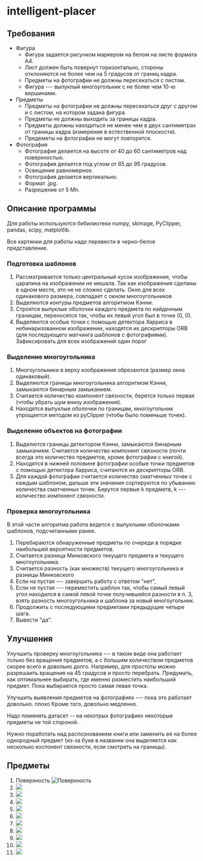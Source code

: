 # intelligent-placer
## Требования
* Фигура
  * Фигура задается рисунком маркером на белом на листе формата А4.
  * Лист должен быть повернут горизонтально, стороны отклоняются не более чем на 5 градусов от границ кадра.
  * Предметы на фотографии не должны пересекаться с листом.
  * Фигура --- выпуклый многоугольник с не более чем 10-ю вершинами.
* Предметы
  * Предметы на фотографии не должны пересекаться друг с другом и с листом, на котором задана фигура.
  * Предметы не должны выходить за границы кадра.
  * Предметы должны находиться не менее чем в двух сантиметрах от границы кадра (измерения в естественной плоскости).
  * Предеметы на фотографии не могут повторятся.
* Фотография
  * Фотография делается на высоте от 40 до 60 сантиметров над поверхностью.
  * Фотография делается под углом от 85 до 95 градусов.
  * Освещение равномерное.
  * Фотография делается вертикально.
  * Формат .jpg.
  * Разрешение от 5 Мп.
 ## Описание программы

Для работы используются бибилиотеки numpy, skimage, PyClipper, pandas, scipy, matplotlib.
 
 Все картинки для работы надо перевести в черно-белое представление.
 ### Подготовка шаблонов
 1. Рассматривается только центральный кусок изображения, чтобы царапина на изображении не мешала. Так как изображения сделаны в одном месте, это не не сложно сделать. Окно для всех одинакового размера, совпадает с окном многоугольников
 1. Выделяются контуры предметов алгоритмом Кэнни. 
 4. Строятся выпуклые оболочки каждого предмета по найденным границам, переносятся так, чтобы их левый угол был в точке (0, 0).
 6. Выделяются особые точки с помощью детектора Харриса в небинаризованном изображении, находятся их дескрипторы ORB (для последующего матчинга шаблонов с фотографиями). Зафиксировать для всех изображений один порог
 
 ### Выделение многоугольника
 1. Многоугольники в верху изображения обрезаются (размер окна одинаковый).
 1. Выделяются границы многоугольника алгоритмом Кэнни, замыкаются бинарным замыканием.
 2. Считается количество компонент связности, берется только первая (чтобы убрать шум внизу изображения).
 3. Находятся выпуклые оболочки по границам, многоугольник упрощается методом из pyClipper (чтобы было поменьше точек).
 
 ### Выделение объектов на фотографии
 1. Выделются границы детектором Кэнни, замыкаются бинарным замыканием. Считается количество компонент связности (почти всегда это количество предметов, кроме фотографии с книгой).
 1. Находятся в нижней половине фотографии особые точки предметов с помощью детектора Харриса, считаются их дескрипторы ORB.
 2. Для каждой фотографии считается количество сматченных точек с каждым шаблоном, дальше эти значения сортируются по убыванию количества сматченных точек. Берутся первые k предметв, k --- количество компонент связности.

### Проверка многоугольника
В этой части алгоритма работа ведется с выпуклыми оболочками шаблонов, подсчитанными ранее.

1. Перебираются обнаруженные предметы по очереди в порядке наибольшей вероятности предметов.
2. Считается разница Минковского текущего предмета и текущего многоугольника.
3. Считается разность (как множеств) текущего многоугольника и разницы Минковского
3. Если на пустая --- завершить работу с ответом "нет", 
4. Если не пустая --- переместить шаблон так, чтобы самый левый угол находился в самой левой точке получившейся разности в п. 3, взять разность многоугольника и шаблона за новый многоугольник. 
4. Продолжить с последующими предметами предыдущие четыре шага.
5. Вывести "да".

## Улучшения

Улучшить проверку многоугольника --- в таком виде она работает только без вращения предметов, а с большим количеством предметов скорее всего и довольно долго.
Например, для простоты можно разрешаить вращения на 45 градусов и просто перебрать.
Придумать, как оптимальнее выбирать, где именно разместить наибольший предмет. Пока выбирается просто самая левая точка.

Улучшить выявления предметов на фотографиях --- пока это работает довольно. плохо Кроме того, довольно медленно.

Надо поменять датасет -- на некотрых фотографиях некоторые предметы не той стороной.

Нужно поработать над распознованием книги или заменить ее на более однородный предмет (из-за букв в названии она выделяется как несколько коспонент связности, если смотреть на границы).


 
      

 ## Предметы
1. Поверхность
 ![Поверхность](/images/photo5321203346188646679.jpg)
2. ![](/images/photo5321203346188646678.jpg)
3. ![](images/photo5321203346188646677.jpg)
4. ![](images/photo5321203346188646676.jpg)
5. ![](images/photo5321203346188646675.jpg)
6. ![](images/photo5321203346188646674.jpg)
7. ![](images/photo5321203346188646673.jpg)
8. ![](images/photo5321203346188646672.jpg)
9. ![](images/photo5321203346188646671.jpg)
10. ![](images/photo5321203346188646670.jpg)
11. ![](images/photo5321203346188646669.jpg)

